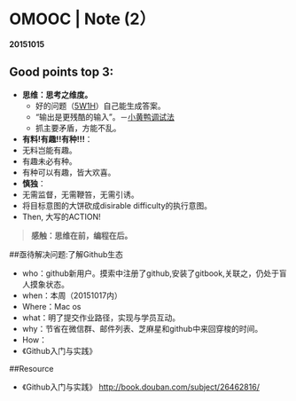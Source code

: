 # OMOOC | Note (2）
**20151015**


## Good points top 3:

- **思维：思考之维度。**
  - 好的问题（[5W1H](http://wiki.woodpecker.org.cn/moin/5W1H)）自己能生成答案。
  - “输出是更残酷的输入”。－[小黄鸭调试法](http://baike.baidu.com/link?url=8e-W8p3FkKotgQ0dE6JwRDYPBgkfDfBLgYD9G_Eh-knPzd3PHVeqzvXoFjCWSGtwabQNfZ69o5J6oQkriPmzvyCW8MROlqSILFdIpoHgUHdOXd004VCmH3JmL_5nD3qLgnmFhW0cxoqOhNOH0SsuiK)
  - 抓主要矛盾，方能不乱。
- **有料!有趣!!有种!!!**：
 - 无料岂能有趣。
 - 有趣未必有种。
 - 有种可以有趣，皆大欢喜。
- **慎独**：
 - 无需监督，无需鞭笞，无需引诱。
 - 将目标意图的大饼砍成disirable difficulty的执行意图。
 - Then, 大写的ACTION!

> **感触：思维在前，编程在后。**

##亟待解决问题:了解Github生态
- who：github新用户。摸索中注册了github,安装了gitbook,关联之，仍处于盲人摸象状态。
- when：本周（20151017内）
- Where：Mac os
- what：明了提交作业路径，实现与学员互动。
- why：节省在微信群、邮件列表、芝麻星和github中来回穿梭的时间。
- How：
 - 《Github入门与实践》



##Resource
- 《Github入门与实践》 http://book.douban.com/subject/26462816/
